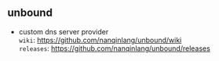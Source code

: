 ## unbound
- custom dns server provider  
`wiki`: https://github.com/nanqinlang/unbound/wiki  
`releases`: https://github.com/nanqinlang/unbound/releases
